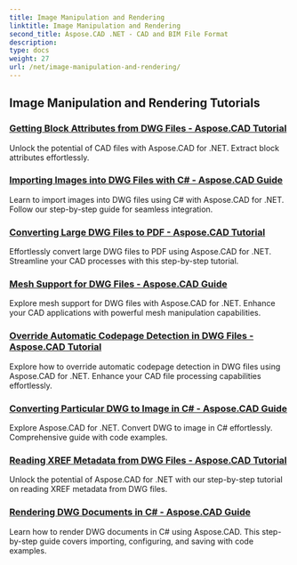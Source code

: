 ```yaml
---
title: Image Manipulation and Rendering
linktitle: Image Manipulation and Rendering
second_title: Aspose.CAD .NET - CAD and BIM File Format
description: 
type: docs
weight: 27
url: /net/image-manipulation-and-rendering/
---
```


## Image Manipulation and Rendering Tutorials
### [Getting Block Attributes from DWG Files - Aspose.CAD Tutorial](./getting-block-attributes-from-dwg/)
Unlock the potential of CAD files with Aspose.CAD for .NET. Extract block attributes effortlessly.
### [Importing Images into DWG Files with C# - Aspose.CAD Guide](./importing-images-into-dwg/)
Learn to import images into DWG files using C# with Aspose.CAD for .NET. Follow our step-by-step guide for seamless integration.
### [Converting Large DWG Files to PDF - Aspose.CAD Tutorial](./converting-large-dwg-files-to-pdf/)
Effortlessly convert large DWG files to PDF using Aspose.CAD for .NET. Streamline your CAD processes with this step-by-step tutorial.
### [Mesh Support for DWG Files - Aspose.CAD Guide](./mesh-support-for-dwg/)
Explore mesh support for DWG files with Aspose.CAD for .NET. Enhance your CAD applications with powerful mesh manipulation capabilities.
### [Override Automatic Codepage Detection in DWG Files - Aspose.CAD Tutorial](./override-automatic-codepage-detection-in-dwg/)
Explore how to override automatic codepage detection in DWG files using Aspose.CAD for .NET. Enhance your CAD file processing capabilities effortlessly.
### [Converting Particular DWG to Image in C# - Aspose.CAD Guide](./converting-particular-dwg-to-image/)
Explore Aspose.CAD for .NET. Convert DWG to image in C# effortlessly. Comprehensive guide with code examples.
### [Reading XREF Metadata from DWG Files - Aspose.CAD Tutorial](./reading-xref-metadata-from-dwg/)
Unlock the potential of Aspose.CAD for .NET with our step-by-step tutorial on reading XREF metadata from DWG files.
### [Rendering DWG Documents in C# - Aspose.CAD Guide](./rendering-dwg-documents/)
Learn how to render DWG documents in C# using Aspose.CAD. This step-by-step guide covers importing, configuring, and saving with code examples.